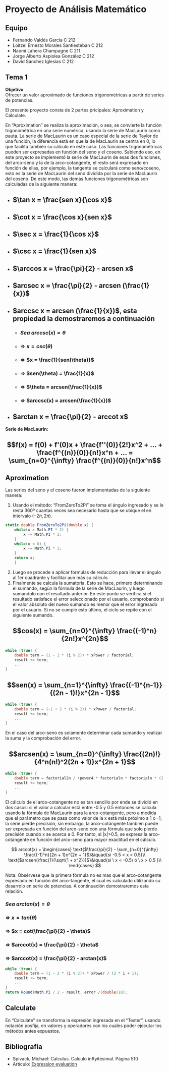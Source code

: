# Proyecto de Análisis Matemático

## Equipo

- Fernando Valdés García C 212
- Loitzel Ernesto Morales Santiesteban C 212
- Naomi Lahera Champagne C 211
- Jorge Alberto Aspiolea González C 212
- David Sánchez Iglesias C 212

## Tema 1

**Objetivo**  
Ofrecer un valor aproximado de funciones trigonométricas a partir de series de potencias.

El presente proyecto consta de 2 partes pricipales: Aproximation y Calculate.

En “Aproximation” se realiza la aproximación, o sea, se convierte la función trigonométrica en una serie numérica, usando la serie de MacLaurin como pauta. La serie de MacLaurin es un caso especial de la serie de Taylor de una función, la diferencia está en que la de MacLaurin se centra en 0, lo que facilita también su cálculo en este caso.
Las funciones trigonométricas pueden ser expresadas en función del seno y el coseno. Sabiendo eso, en este proyecto se implementó la serie de MacLaurin de esas dos funciones, del arco-seno y la de la arco-cotangente, el resto será expresado en función de ellas, por ejemplo, la tangente se calculará como seno/coseno, esto es la serie de MacLaurin del seno dividida por la serie de MacLaurin del coseno. De este modo, las demás funciones trigonométricas son calculadas de la siguiente manera:

- ## $\tan x = \frac{sen x}{\cos x}$

- ## $\cot x = \frac{\cos x}{sen x}$

- ## $\sec x = \frac{1}{\cos x}$
  
- ## $\csc x = \frac{1}{sen x}$

- ## $\arccos x = \frac{\pi}{2} - arcsen x$

- ## $arcsec x = \frac{\pi}{2} - arcsen (\frac{1}{x})$

- ## $arccsc x = arcsen (\frac{1}{x})$, esta propiedad la demostraremos a continuación
  - ### $Sea \ arccsc(x) = \theta$
  - ### => $x = csc(\theta$)
  - ### => $x = \frac{1}{sen(\theta)}$
  - ### => $sen(\theta) = \frac{1}{x}$
  - ### => $\theta = arcsen(\frac{1}{x})$
  - ### => $arccsc(x) = arcsen(\frac{1}{x})$
  
- ## $arctan x = \frac{\pi}{2} - arccot x$

**Serie de MacLaurin:**

## $$f(x) = f(0) + f'(0)x + \frac{f''(0)}{2!}x^2 + ... + \frac{f^{(n)}(0)}{n!}x^n + ... = \sum_{n=0}^{\infty} \frac{f^{(n)}(0)}{n!}x^n$$

## Aproximation

Las series del seno y el coseno fueron implementadas de la siguiente manera:

1. Usando el método: “FromZeroTo2Pi” se toma el ángulo ingresado y se le resta 360º cuantas veces sea necesario hasta que se ubique el en intervalo (${-2\pi, 2\pi}$).

```csharp
static double FromZeroTo2Pi(double x) {
    while(x > Math.PI * 2) {
        x -= Math.PI * 2;
    }
    while(x < 0) {
        x += Math.PI * 2;
    }
    return x;
    }
```

2. Luego se procede a aplicar fórmulas de reducción para llevar el ángulo al 1er cuadrante y facilitar aun más su cálculo.
3. Finalmente se calcula la sumatoria. Esto se hace, primero determinando el sumando, según la fórmula de la serie de MacLaurin, y luego sumándolo con el resultado anterior. En este punto se verifica si el resultado satisface el error seleccionado por el usuario, comprobando si el valor absoluto del nuevo sumando es menor que el error ingresado por el usuario. Si no se cumple esto último, el ciclo se repite con el siguiente sumando.

## $$cos(x) = \sum_{n=0}^{\infty} \frac{(-1)^n}{2n!}x^{2n}$$

```csharp
while (true) {
    double term = (1 - 2 * (i % 2)) * xPower / factorial;
    result += term; 
    ... 
}
```

## $$sen(x) = \sum_{n=1}^{\infty} \frac{(-1)^{n-1}}{(2n - 1)!}x^{2n - 1}$$

```csharp
while (true) {
    double term = (-1 + 2 * (i % 2)) * xPower / factorial;
    result += term;
    ...
}
```

En el caso del arco-seno es solamente determinar cada sumando y realizar la suma y la comprobación del error.

## $$arcsen(x) = \sum_{n=0}^{\infty} \frac{(2n)!}{4^n(n!)^2(2n + 1)}x^{2n + 1}$$

```csharp
while (true) {
    double term = factorial2n / (power4 * factorialn * factorialn * (2 * i + 1)) * xPower;
    result += term;
    ...
}
```

El cálculo de el arco-cotangente no es tan sencillo por ende se dividió en dos casos: si el valor a calcular está entre -0.5 y 0.5 entonces se calcula usando la fórmula de MacLaurin para la arco-cotangente, pero a medida que el parámetro que se pasa como valor de la x está más próximo a 1 o -1, la serie pierde precisión, sin embargo, la arco-cotangente también puede ser expresada en función del arco-seno con una fórmula que solo pierde precisión cuando x se acerca a 0. Por tanto, si |x|>0.5, se expresa la arco-cotangente en función del arco-seno para mayor exactitud en el cálculo.

$$
arccot(x) = 
    \begin{cases}
        \text{$\frac{\pi}{2} - \sum_{n=0}^{\infty} \frac{(-1)^n}{2n + 1}x^{2n + 1}$}&\quad{si -0.5 < x < 0.5}\\
        \text{$arcsen(\frac{1}{\sqrt{1 + x^2}})$}&\quad{si \ x < -0.5\ ó \ x > 0.5 }\\
    \end{cases}
$$

Nota: Obsérvese que la primera fórmula no es mas que el arco-cotangente expresado en función del  arco-tangente, el cual es calculado utilizando su desarrolo en serie de potencias. A continuación demostraremos esta relación.

### $Sea \ arctan(x) = \theta$ 
### => $x = tan(\theta$)
### => $x = cot(\frac{\pi}{2} - \theta)$
### => $arccot(x) = \frac{\pi}{2} - \theta$
### => $arccot(x) = \frac{\pi}{2} - arctan(x)$

```csharp
while (true) {    
    double term = (1 - 2 * (i % 2)) * xPower / (2 * i + 1);
    result += term;
    ...
}
return Round(Math.PI / 2 - result, error /(double)10);
```

## Calculate

En “Calculate” se transforma la expresión ingresada en el “Tester”, usando notación posfija, en valores y operadores con los cuales poder ejecutar los métodos antes expuestos.

## Bibliografía

- Spivack, Michael: Calculus. Calculo inftyitesimal. Página 510
- Artículo: [Expression evaluation](http://geeksforgeeks.org/expression-evaluation)
